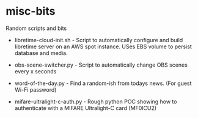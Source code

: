 # misc-bits
Random scripts and bits

- libretime-cloud-init.sh - Script to automatically configure and build libretime server on an AWS spot instance. USes EBS volume to persist database and media.

- obs-scene-switcher.py - Script to automatically change OBS scenes every x seconds

- word-of-the-day.py - Find a random-ish from todays news. (For guest Wi-Fi password)

- mifare-ultralight-c-auth.py - Rough python POC showing how to authenticate with a MIFARE Ultralight-C card (MF0ICU2)
